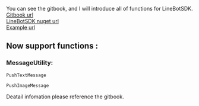 You can see the gitbook, and I will introduce all of functions for LineBotSDK.  
[Gitbook url ](https://martinhsu.gitbook.io/linebotsdk/)  
[LineBotSDK nuget url ](https://www.nuget.org/packages/LineBot.SDK)  
[Example url ](https://github.com/Martin-Hsu/LineBotSDK_Example)  

## Now support functions : 
### MessageUtility:
```
PushTextMessage

PushImageMessage
```

Deatail infomation please reference the gitbook.

